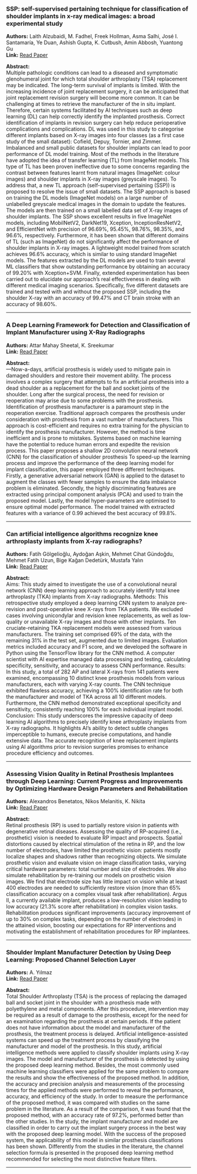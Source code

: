 ### SSP: self-supervised pertaining technique for classification of shoulder implants in x-ray medical images: a broad experimental study
**Authors:** Laith Alzubaidi, M. Fadhel, Freek Hollman, Asma Salhi, José I. Santamaría, Ye Duan, Ashish Gupta, K. Cutbush, Amin Abbosh, Yuantong Gu  
**Link:** [Read Paper](https://www.semanticscholar.org/paper/8893cd60d17ea999c4e80033f47ba8572fa3da17)  

**Abstract:**  
Multiple pathologic conditions can lead to a diseased and symptomatic glenohumeral joint for which total shoulder arthroplasty (TSA) replacement may be indicated. The long-term survival of implants is limited. With the increasing incidence of joint replacement surgery, it can be anticipated that joint replacement revision surgery will become more common. It can be challenging at times to retrieve the manufacturer of the in situ implant. Therefore, certain systems facilitated by AI techniques such as deep learning (DL) can help correctly identify the implanted prosthesis. Correct identification of implants in revision surgery can help reduce perioperative complications and complications. DL was used in this study to categorise different implants based on X-ray images into four classes (as a first case study of the small dataset): Cofield, Depuy, Tornier, and Zimmer. Imbalanced and small public datasets for shoulder implants can lead to poor performance of DL model training. Most of the methods in the literature have adopted the idea of transfer learning (TL) from ImageNet models. This type of TL has been proven ineffective due to some concerns regarding the contrast between features learnt from natural images (ImageNet: colour images) and shoulder implants in X-ray images (greyscale images). To address that, a new TL approach (self-supervised pertaining (SSP)) is proposed to resolve the issue of small datasets. The SSP approach is based on training the DL models (ImageNet models) on a large number of unlabelled greyscale medical images in the domain to update the features. The models are then trained on a small labelled data set of X-ray images of shoulder implants. The SSP shows excellent results in five ImageNet models, including MobilNetV2, DarkNet19, Xception, InceptionResNetV2, and EfficientNet with precision of 96.69%, 95.45%, 98.76%, 98.35%, and 96.6%, respectively. Furthermore, it has been shown that different domains of TL (such as ImageNet) do not significantly affect the performance of shoulder implants in X-ray images. A lightweight model trained from scratch achieves 96.6% accuracy, which is similar to using standard ImageNet models. The features extracted by the DL models are used to train several ML classifiers that show outstanding performance by obtaining an accuracy of 99.20% with Xception+SVM. Finally, extended experimentation has been carried out to elucidate our approach’s real effectiveness in dealing with different medical imaging scenarios. Specifically, five different datasets are trained and tested with and without the proposed SSP, including the shoulder X-ray with an accuracy of 99.47% and CT brain stroke with an accuracy of 98.60%.

---

### A Deep Learning Framework for Detection and Classification of Implant Manufacturer using X-Ray Radiographs
**Authors:** Attar Mahay Sheetal, K. Sreekumar  
**Link:** [Read Paper](https://www.semanticscholar.org/paper/a450e2b58918e08d7831510381709c66ec815b45)  

**Abstract:**  
—Now-a-days, artificial prosthesis is widely used to mitigate pain in damaged shoulders and restore their movement ability. The process involves a complex surgery that attempts to fix an artificial prosthesis into a dead shoulder as a replacement for the ball and socket joints of the shoulder. Long after the surgical process, the need for revision or reoperation may arise due to some problems with the prosthesis. Identification of prosthesis manufacturer is a paramount step in the reoperation exercise. Traditional approach compares the prosthesis under consideration with prosthesis from a vast number of manufacturers. This approach is cost-efficient and requires no extra training for the physician to identify the prosthesis manufacturer. However, the method is time inefficient and is prone to mistakes. Systems based on machine learning have the potential to reduce human errors and expedite the revision process. This paper proposes a shallow 2D convolution neural network (CNN) for the classification of shoulder prosthesis To speed-up the learning process and improve the performance of the deep learning model for implant classification, this paper employed three different techniques. Firstly, a generative adversarial network (GAN) is applied to the dataset to augment the classes with fewer samples to ensure the data imbalance problem is eliminated. Secondly, the highly discriminating features are extracted using principal component analysis (PCA) and used to train the proposed model. Lastly, the model hyper-parameters are optimised to ensure optimal model performance. The model trained with extracted features with a variance of 0.99 achieved the best accuracy of 99.8%.

---

### Can artificial intelligence algorithms recognize knee arthroplasty implants from X-ray radiographs?
**Authors:** Fatih Gölgelioğlu, Aydoğan Aşkin, Mehmet Cihat Gündoğdu, Mehmet Fatih Uzun, Bige Kağan Dedetürk, Mustafa Yalın  
**Link:** [Read Paper](https://www.semanticscholar.org/paper/ad0d4fe6a5cda6a7bf3af914206d53620148d322)  

**Abstract:**  
Aims: This study aimed to investigate the use of a convolutional neural network (CNN) deep learning approach to accurately identify total knee arthroplasty (TKA) implants from X-ray radiographs. 
Methods: This retrospective study employed a deep learning CNN system to analyze pre-revision and post-operative knee X-rays from TKA patients. We excluded cases involving unicondylar and revision knee replacements, as well as low-quality or unavailable X-ray images and those with other implants. Ten cruciate-retaining TKA replacement models were assessed from various manufacturers. The training set comprised 69% of the data, with the remaining 31% in the test set, augmented due to limited images. Evaluation metrics included accuracy and F1 score, and we developed the software in Python using the TensorFlow library for the CNN method. A computer scientist with AI expertise managed data processing and testing, calculating specificity, sensitivity, and accuracy to assess CNN performance. 
Results: In this study, a total of 282 AP and lateral X-rays from 141 patients were examined, encompassing 10 distinct knee prosthesis models from various manufacturers, each with varying X-ray counts. The CNN technique exhibited flawless accuracy, achieving a 100% identification rate for both the manufacturer and model of TKA across all 10 different models. Furthermore, the CNN method demonstrated exceptional specificity and sensitivity, consistently reaching 100% for each individual implant model. 
Conclusion: This study underscores the impressive capacity of deep learning AI algorithms to precisely identify knee arthroplasty implants from X-ray radiographs. It highlights AI’s ability to detect subtle changes imperceptible to humans, execute precise computations, and handle extensive data. The accurate recognition of knee replacement implants using AI algorithms prior to revision surgeries promises to enhance procedure efficiency and outcomes.

---

### Assessing Vision Quality in Retinal Prosthesis Implantees through Deep Learning: Current Progress and Improvements by Optimizing Hardware Design Parameters and Rehabilitation
**Authors:** Alexandros Benetatos, Nikos Melanitis, K. Nikita  
**Link:** [Read Paper](https://www.semanticscholar.org/paper/935016a20a0749439e054e39e781af124ca81e80)  

**Abstract:**  
Retinal prosthesis (RP) is used to partially restore vision in patients with degenerative retinal diseases. Assessing the quality of RP-acquired (i.e., prosthetic) vision is needed to evaluate RP impact and prospects. Spatial distortions caused by electrical stimulation of the retina in RP, and the low number of electrodes, have limited the prosthetic vision: patients mostly localize shapes and shadows rather than recognizing objects. We simulate prosthetic vision and evaluate vision on image classification tasks, varying critical hardware parameters: total number and size of electrodes. We also simulate rehabilitation by re-training our models on prosthetic vision images. We find that electrode size has little impact on vision while at least 400 electrodes are needed to sufficiently restore vision (more than 65% classification accuracy on a complex visual task after rehabilitation). Argus II, a currently available implant, produces a low-resolution vision leading to low accuracy (21.3% score after rehabilitation) in complex vision tasks. Rehabilitation produces significant improvements (accuracy improvement of up to 30% on complex tasks, depending on the number of electrodes) in the attained vision, boosting our expectations for RP interventions and motivating the establishment of rehabilitation procedures for RP implantees.

---

### Shoulder Implant Manufacturer Detection by Using Deep Learning: Proposed Channel Selection Layer
**Authors:** A. Yılmaz  
**Link:** [Read Paper](https://www.semanticscholar.org/paper/5838c1d590981e2f0c6dd0da25d9b5f50d391f85)  

**Abstract:**  
Total Shoulder Arthroplasty (TSA) is the process of replacing the damaged ball and socket joint in the shoulder with a prosthesis made with polyethylene and metal components. After this procedure, intervention may be required as a result of damage to the prosthesis, except for the need for an examination regarding the prosthesis at certain periods. If the patient does not have information about the model and manufacturer of the prosthesis, the treatment process is delayed. Artificial intelligence-assisted systems can speed up the treatment process by classifying the manufacturer and model of the prosthesis. In this study, artificial intelligence methods were applied to classify shoulder implants using X-ray images. The model and manufacturer of the prosthesis is detected by using the proposed deep learning method. Besides, the most commonly used machine learning classifiers were applied for the same problem to compare the results and show the effectiveness of the proposed method. In addition, the accuracy and precision analysis and measurements of the processing times for the applied methods were performed to reveal the performance, accuracy, and efficiency of the study. In order to measure the performance of the proposed method, it was compared with studies on the same problem in the literature. As a result of the comparison, it was found that the proposed method, with an accuracy rate of 97.2%, performed better than the other studies. In the study, the implant manufacturer and model are classified in order to carry out the implant surgery process in the best way with the proposed deep learning model. With the success of the proposed system, the applicability of this model in similar prosthesis classifications has been shown. Differently from the studies in the literature, the channel selection formula is presented in the proposed deep learning method recommended for selecting the most distinctive feature filters.

---

